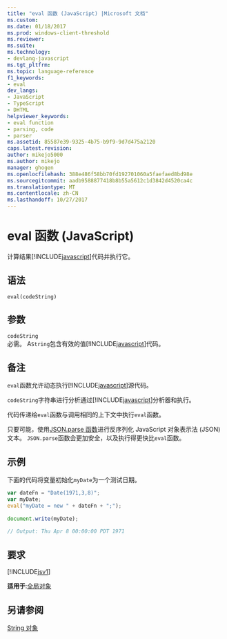 ```yaml
---
title: "eval 函数 (JavaScript) |Microsoft 文档"
ms.custom: 
ms.date: 01/18/2017
ms.prod: windows-client-threshold
ms.reviewer: 
ms.suite: 
ms.technology:
- devlang-javascript
ms.tgt_pltfrm: 
ms.topic: language-reference
f1_keywords:
- eval
dev_langs:
- JavaScript
- TypeScript
- DHTML
helpviewer_keywords:
- eval function
- parsing, code
- parser
ms.assetid: 85587e39-9325-4b75-b9f9-9d7d475a2120
caps.latest.revision: 
author: mikejo5000
ms.author: mikejo
manager: ghogen
ms.openlocfilehash: 388e486f58bb70fd192701060a5faefaed8bd98e
ms.sourcegitcommit: aadb9588877418b8b55a5612c1d3842d4520ca4c
ms.translationtype: MT
ms.contentlocale: zh-CN
ms.lasthandoff: 10/27/2017
---
```

# <a name="eval-function-javascript"></a>eval 函数 (JavaScript)
计算结果[!INCLUDE[javascript](../../javascript/includes/javascript-md.md)]代码并执行它。  
  
## <a name="syntax"></a>语法  
  
```  
eval(codeString)   
```  
  
## <a name="parameters"></a>参数  
 `codeString`  
 必需。 A`String`包含有效的值[!INCLUDE[javascript](../../javascript/includes/javascript-md.md)]代码。  
  
## <a name="remarks"></a>备注  
 `eval`函数允许动态执行[!INCLUDE[javascript](../../javascript/includes/javascript-md.md)]源代码。  
  
 `codeString`字符串进行分析通过[!INCLUDE[javascript](../../javascript/includes/javascript-md.md)]分析器和执行。  
  
 代码传递给`eval`函数与调用相同的上下文中执行`eval`函数。  
  
 只要可能，使用[JSON.parse 函数](../../javascript/reference/json-parse-function-javascript.md)进行反序列化 JavaScript 对象表示法 (JSON) 文本。 `JSON.parse`函数会更加安全，以及执行得更快比`eval`函数。  
  
## <a name="example"></a>示例  
 下面的代码将变量初始化`myDate`为一个测试日期。  
  
```JavaScript  
var dateFn = "Date(1971,3,8)";  
var myDate;  
eval("myDate = new " + dateFn + ";");  
  
document.write(myDate);  
  
// Output: Thu Apr 8 00:00:00 PDT 1971  
```  
  
## <a name="requirements"></a>要求  
 [!INCLUDE[jsv1](../../javascript/misc/includes/jsv1-md.md)]  
  
 **适用于**:[全局对象](../../javascript/reference/global-object-javascript.md)  
  
## <a name="see-also"></a>另请参阅  
 [String 对象](../../javascript/reference/string-object-javascript.md)